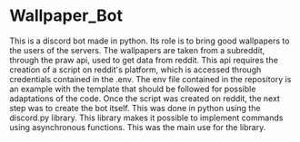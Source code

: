 # Wallpaper_Bot
This is a discord bot made in python. Its role is to bring good wallpapers to the users of the servers. The wallpapers are taken from a subreddit, 
through the praw api, used to get data from reddit. This api requires the creation of a script on reddit's platform, which is accessed through credentials 
contained in the .env. The env file contained in the repository is an example with the template that should be followed for possible adaptations of the code.
Once the script was created on reddit, the next step was to create the bot itself. This was done in python using the discord.py library. This library makes it 
possible to implement commands using asynchronous functions. This was the main use for the library. 

